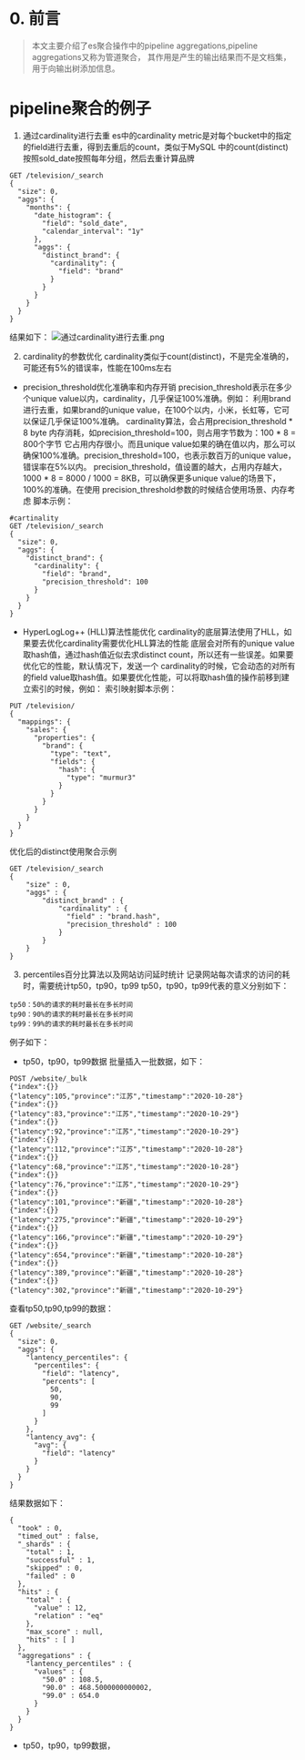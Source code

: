 # 0. 前言
>本文主要介绍了es聚合操作中的pipeline aggregations,pipeline aggregations又称为管道聚合，
 其作用是产生的输出结果而不是文档集，用于向输出树添加信息。
# pipeline聚合的例子
1. 通过cardinality进行去重
es中的cardinality metric是对每个bucket中的指定的field进行去重，得到去重后的count，类似于MySQL
中的count(distinct)
按照sold_date按照每年分组，然后去重计算品牌
```
GET /television/_search
{
  "size": 0,
  "aggs": {
    "months": {
      "date_histogram": {
        "field": "sold_date",
        "calendar_interval": "1y"
      },
      "aggs": {
        "distinct_brand": {
          "cardinality": {
            "field": "brand"
          }
        }
      }
    }
  }
}
```

结果如下：
![通过cardinality进行去重.png](https://upload-images.jianshu.io/upload_images/9905084-b689654adb7c3c43.png?imageMogr2/auto-orient/strip%7CimageView2/2/w/1240)

2. cardinality的参数优化
cardinality类似于count(distinct)，不是完全准确的，可能还有5%的错误率，性能在100ms左右
- precision_threshold优化准确率和内存开销
  precision_threshold表示在多少个unique value以内，cardinality，几乎保证100%准确。例如：
利用brand进行去重，如果brand的unique value，在100个以内，小米，长虹等，它可以保证几乎保证100%准确。
cardinality算法，会占用precision_threshold * 8 byte 内存消耗，如precision_threshold=100，则占用字节数为：100 * 8 = 800个字节
它占用内存很小。而且unique value如果的确在值以内，那么可以确保100%准确。precision_threshold=100，也表示数百万的unique value，错误率在5%以内。
precision_threshold，值设置的越大，占用内存越大，1000 * 8 = 8000 / 1000 = 8KB，可以确保更多unique value的场景下，100%的准确。在使用
precision_threshold参数的时候结合使用场景、内存考虑
脚本示例：
```
#cartinality
GET /television/_search
{
  "size": 0,
  "aggs": {
    "distinct_brand": {
      "cardinality": {
        "field": "brand",
        "precision_threshold": 100
      }
    }
  }
}
```

- HyperLogLog++ (HLL)算法性能优化
cardinality的底层算法使用了HLL，如果要去优化cardinality需要优化HLL算法的性能
底层会对所有的unique value取hash值，通过hash值近似去求distinct count，所以还有一些误差。如果要优化它的性能，默认情况下，发送一个
cardinality的时候，它会动态的对所有的field value取hash值。如果要优化性能，可以将取hash值的操作前移到建立索引的时候，例如：
索引映射脚本示例：
```
PUT /television/
{
  "mappings": {
    "sales": {
      "properties": {
        "brand": {
          "type": "text",
          "fields": {
            "hash": {
              "type": "murmur3" 
            }
          }
        }
      }
    }
  }
}
```

优化后的distinct使用聚合示例
```
GET /television/_search
{
    "size" : 0,
    "aggs" : {
        "distinct_brand" : {
            "cardinality" : {
              "field" : "brand.hash",
              "precision_threshold" : 100 
            }
        }
    }
}
```

3. percentiles百分比算法以及网站访问延时统计
记录网站每次请求的访问的耗时，需要统计tp50，tp90，tp99
tp50，tp90，tp99代表的意义分别如下：
```
tp50：50%的请求的耗时最长在多长时间
tp90：90%的请求的耗时最长在多长时间
tp99：99%的请求的耗时最长在多长时间
```
例子如下：
- tp50，tp90，tp99数据
批量插入一批数据，如下：
```
POST /website/_bulk
{"index":{}}
{"latency":105,"province":"江苏","timestamp":"2020-10-28"}
{"index":{}}
{"latency":83,"province":"江苏","timestamp":"2020-10-29"}
{"index":{}}
{"latency":92,"province":"江苏","timestamp":"2020-10-29"}
{"index":{}}
{"latency":112,"province":"江苏","timestamp":"2020-10-28"}
{"index":{}}
{"latency":68,"province":"江苏","timestamp":"2020-10-28"}
{"index":{}}
{"latency":76,"province":"江苏","timestamp":"2020-10-29"}
{"index":{}}
{"latency":101,"province":"新疆","timestamp":"2020-10-28"}
{"index":{}}
{"latency":275,"province":"新疆","timestamp":"2020-10-29"}
{"index":{}}
{"latency":166,"province":"新疆","timestamp":"2020-10-29"}
{"index":{}}
{"latency":654,"province":"新疆","timestamp":"2020-10-28"}
{"index":{}}
{"latency":389,"province":"新疆","timestamp":"2020-10-28"}
{"index":{}}
{"latency":302,"province":"新疆","timestamp":"2020-10-29"}
```
查看tp50,tp90,tp99的数据：
```
GET /website/_search
{
  "size": 0,
  "aggs": {
    "lantency_percentiles": {
      "percentiles": {
        "field": "latency",
        "percents": [
          50,
          90,
          99
        ]
      }
    },
    "lantency_avg": {
      "avg": {
        "field": "latency"
      }
    }
  }
}
```
结果数据如下：
```
{
  "took" : 0,
  "timed_out" : false,
  "_shards" : {
    "total" : 1,
    "successful" : 1,
    "skipped" : 0,
    "failed" : 0
  },
  "hits" : {
    "total" : {
      "value" : 12,
      "relation" : "eq"
    },
    "max_score" : null,
    "hits" : [ ]
  },
  "aggregations" : {
    "lantency_percentiles" : {
      "values" : {
        "50.0" : 108.5,
        "90.0" : 468.5000000000002,
        "99.0" : 654.0
      }
    }
  }
}
```
- tp50，tp90，tp99数据，
